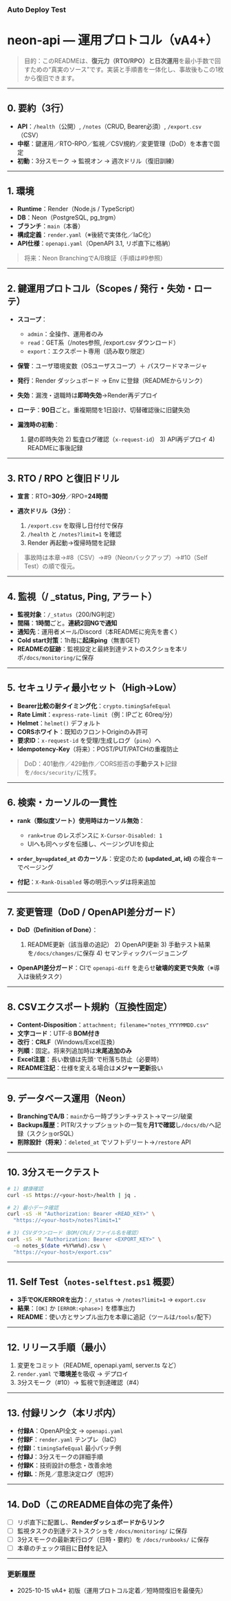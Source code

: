 ### Auto Deploy Test
# neon-api — 運用プロトコル（vA4+）

> 目的：このREADMEは、**復元力（RTO/RPO）**と**日次運用**を最小手数で回すための“真実のソース”です。実装と手順書を一体化し、事故後もこの1枚から復旧できます。

---

## 0. 要約（3行）

* **API**：`/health`（公開）, `/notes`（CRUD, Bearer必須）, `/export.csv`（CSV）
* **中枢**：鍵運用／RTO-RPO／監視／CSV規約／変更管理（DoD）を本書で固定
* **初動**：3分スモーク → 監視オン → 週次ドリル（復旧訓練）

---

## 1. 環境

* **Runtime**：Render（Node.js / TypeScript）
* **DB**：Neon（PostgreSQL, pg_trgm）
* **ブランチ**：`main`（本番）
* **構成定義**：`render.yaml`（※後続で実体化／IaC化）
* **API仕様**：`openapi.yaml`（OpenAPI 3.1, リポ直下に格納）

> 将来：Neon BranchingでA/B検証（手順は#9参照）

---

## 2. 鍵運用プロトコル（Scopes / 発行・失効・ローテ）

* **スコープ**：

  * `admin`：全操作、運用者のみ
  * `read`：GET系（/notes参照, /export.csv ダウンロード）
  * `export`：エクスポート専用（読み取り限定）
* **保管**：ユーザ環境変数（OSユーザスコープ）＋ パスワードマネージャ
* **発行**：Render ダッシュボード → Env に登録（READMEからリンク）
* **失効**：漏洩・退職時は**即時失効**→Render再デプロイ
* **ローテ**：**90日**ごと。重複期間を1日設け、切替確認後に旧鍵失効
* **漏洩時の初動**：

  1. 鍵の即時失効 2) 監査ログ確認（`x-request-id`） 3) API再デプロイ 4) READMEに事後記録

---

## 3. RTO / RPO と復旧ドリル

* **宣言**：RTO=**30分**／RPO=**24時間**
* **週次ドリル（3分）**：

  1. `/export.csv` を取得し日付付で保存
  2. `/health` と `/notes?limit=1` を確認
  3. Render 再起動→復帰時間を記録

> 事故時は本章→#8（CSV）→#9（Neonバックアップ）→#10（Self Test）の順で復元。

---

## 4. 監視（/ _status, Ping, アラート）

* **監視対象**：`/_status`（200/NG判定）
* **間隔**：**1時間**ごと。**連続2回NGで通知**
* **通知先**：運用者メール/Discord（本READMEに宛先を書く）
* **Cold start対策**：1h毎に**起床ping**（無害GET）
* **READMEの証跡**：監視設定と最終到達テストのスクショを本リポ`/docs/monitoring/`に保存

---

## 5. セキュリティ最小セット（High→Low）

* **Bearer比較の耐タイミング化**：`crypto.timingSafeEqual`
* **Rate Limit**：`express-rate-limit`（例：IPごと 60req/分）
* **Helmet**：`helmet()` デフォルト
* **CORSホワイト**：既知のフロントOriginのみ許可
* **要求ID**：`x-request-id` を受理/生成しログ（`pino`）へ
* **Idempotency-Key**（将来）：POST/PUT/PATCHの重複防止

> DoD：401動作／429動作／CORS拒否の**手動テスト**記録を`/docs/security/`に残す。

---

## 6. 検索・カーソルの一貫性

* **rank（類似度ソート）使用時はカーソル無効**：

  * `rank=true` のレスポンスに `X-Cursor-Disabled: 1`
  * UIへも同ヘッダを伝播し、ページングUIを抑止
* **`order_by=updated_at` のカーソル**：安定のため **(updated_at, id)** の複合キーでページング
* **付記**：`X-Rank-Disabled` 等の明示ヘッダは将来追加

---

## 7. 変更管理（DoD / OpenAPI差分ガード）

* **DoD（Definition of Done）**：

  1. README更新（該当章の追記）  2) OpenAPI更新  3) 手動テスト結果を`/docs/changes/`に保存  4) セマンティックバージョニング
* **OpenAPI差分ガード**：CIで `openapi-diff` を走らせ**破壊的変更で失敗**（※導入は後続タスク）

---

## 8. CSVエクスポート規約（互換性固定）

* **Content-Disposition**：`attachment; filename="notes_YYYYMMDD.csv"`
* **文字コード**：UTF-8 **BOM付き**
* **改行**：**CRLF**（Windows/Excel互換）
* **列順**：固定。将来列追加時は**末尾追加のみ**
* **Excel注意**：長い数値は先頭`'`で桁落ち防止（必要時）
* **README注記**：仕様を変える場合は**メジャー更新**扱い

---

## 9. データベース運用（Neon）

* **BranchingでA/B**：`main`から一時ブランチ→テスト→マージ/破棄
* **Backups履歴**：PITR/スナップショットの一覧を**月1で確認**し`/docs/db/`へ記録（スクショorSQL）
* **削除設計（将来）**：`deleted_at` でソフトデリート→`/restore` API

---

## 10. 3分スモークテスト

```bash
# 1) 健康確認
curl -sS https://<your-host>/health | jq .

# 2) 最小データ確認
curl -sS -H "Authorization: Bearer <READ_KEY>" \
  "https://<your-host>/notes?limit=1"

# 3) CSVダウンロード（BOM/CRLF/ファイル名を確認）
curl -sS -H "Authorization: Bearer <EXPORT_KEY>" \
  -o notes_$(date +%Y%m%d).csv \
  "https://<your-host>/export.csv"
```

---

## 11. Self Test（`notes-selftest.ps1` 概要）

* **3手でOK/ERRORを出力**：`/_status` → `/notes?limit=1` → `export.csv`
* **結果**：`[OK]` か `[ERROR:<phase>]` を標準出力
* **README**：使い方とサンプル出力を本章に追記（ツールは`/tools/`配下）

---

## 12. リリース手順（最小）

1. 変更をコミット（README, openapi.yaml, server.ts など）
2. `render.yaml` で**環境差**を吸収 → デプロイ
3. 3分スモーク（#10）→ 監視で到達確認（#4）

---

## 13. 付録リンク（本リポ内）

* **付録A**：OpenAPI全文 → `openapi.yaml`
* **付録F**：`render.yaml` テンプレ（IaC）
* **付録I**：`timingSafeEqual` 最小パッチ例
* **付録J**：3分スモークの詳細手順
* **付録K**：技術設計の懸念・改善余地
* **付録L**：所見／意思決定ログ（短評）

---

## 14. DoD（このREADME自体の完了条件）

* [ ] リポ直下に配置し、**Renderダッシュボードからリンク**
* [ ] 監視タスクの到達テストスクショを `/docs/monitoring/` に保存
* [ ] 3分スモークの最新実行ログ（日時・要約）を `/docs/runbooks/` に保存
* [ ] 本章のチェック項目に**日付**を記入

---

### 更新履歴

* 2025-10-15 vA4+ 初版（運用プロトコル定着／短時間復旧を最優先）
